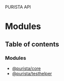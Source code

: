 PURISTA API

# Modules

## Table of contents

### Modules

- [@purista/core](purista_core.md)
- [@purista/testhelper](purista_testhelper.md)
